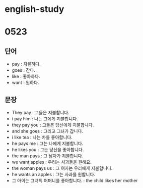# english-study
# 0523
## 단어
- pay : 지불하다.
- goes : 간다.
- like : 좋아하다.
- want : 원하다.
## 문장
- They pay : 그들은 지불합니다.
- i pay him : 나는 그에게 지불합니다.
- they pay you : 그들은 당신에게 지불합니다. 
- and she goes : 그리고 그녀가 갑니다.
- i like tea : 나는 차를 좋아합니다.
- he pays me : 그는 나에게 지불합니다.
- he likes you : 그는 당신을 좋아합니다.
- the man pays : 그 남자가 지불합니다.
- we want apples : 우리는 사과들을 원해요.
- the woman pays us : 그 여자는 우리에게 지불합니다.
- he wants an apples : 그는 사과를 원합니다.
- 그 아이는 그녀의 어머니를 좋아합니다. : the child likes her mother
